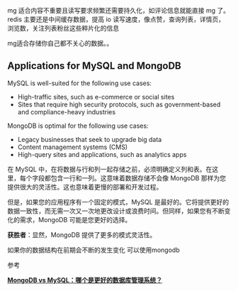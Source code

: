 mg 适合内容不重要且读写要求频繁还需要持久化，如评论信息就能直接 mg 了。redis 主要还是中间缓存数据，提高 io 读写速度，像点赞，查询列表，详情页，浏览数，关注列表粉丝这些粹片化的信息

mg适合存储你自己都不关心的数据。。

## Applications for MySQL and MongoDB

MySQL is well-suited for the following use cases:

- High-traffic sites, such as e-commerce or social sites
- Sites that require high security protocols, such as government-based and compliance-heavy industries

MongoDB is optimal for the following use cases:

- Legacy businesses that seek to upgrade big data
- Content management systems (CMS)
- High-query sites and applications, such as analytics apps

在 MySQL 中，在将数据与行和列一起存储之前，必须明确定义列和表。在这里，每个字段都包含一行和一列。这意味着数据存储不会像 MongoDB 那样为您提供很大的灵活性。这也意味着更慢的部署和开发过程。

但是，如果您的应用程序有一个固定的模式，MySQL 是最好的。它将提供更好的数据一致性，而无需一次又一次地更改设计或浪费时间。但同样，如果您有不断变化的需求，MongoDB 可能是您更好的选择。

**获胜者**：显然，MongoDB 提供了更多的模式灵活性。

如果你的数据结构在前期会不断的发生变化 可以使用mongodb

参考

****[MongoDB vs MySQL：哪个是更好的数据库管理系统？](https://kinsta.com/blog/mongodb-vs-mysql/#mongodb-vs-mysql-what-are-they)****